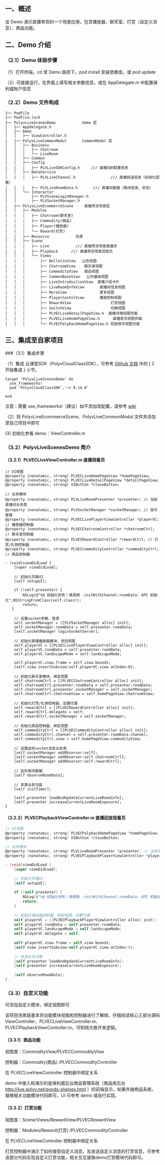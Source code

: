 ## 一、概述

该 Demo 演示直播带货的一个场景应用，包含播放器、聊天室、打赏（自定义消息）、商品功能。



## 二、Demo 介绍

### （2.1）Demo 体验步骤

（1）打开终端，cd 至 Demo 路径下，pod install 安装依赖库。或 pod update

（2）可直接运行，在界面上填写相关参数信息，或在 AppDelegate.m 中配置保利威账户信息


### （2.2）Demo 文件构成

```shell
├── Podfile
├── Podfile.lock
├── PolyvLiveScenesDemo            demo 层
│   ├── AppDelegate.h
│   ├── Demo
│   │   ├── ViewController.h
│   ├── PolyvLiveCommonModul       CommonModel 层
│   │   ├── Business
│   │   │   ├── Chatroom
│   │   │   └── LiveRoom
│   │   ├── Common
│   │   ├── Config
│   │   │   ├── PLVLiveSDKConfig.h     /// 直播SDK配置信息
│   │   ├── DataService
│   │   │   ├── PLVLiveChannel.h				/// 直播频道信息（初始化配置）
│   │   │   ├── PLVLiveRoomData.h       /// 直播间数据（房间信息、状态）
│   │   └── Interactor
│   │       ├── PLVSceneLoginManager.h
│   │       ├── PLVSocketManager.h
│   ├── PolyvLiveEcommerceScene     直播带货场景层
│   │   ├── Modules
│   │   │   ├── Chatroom(聊天室)
│   │   │   ├── Commodity(商品) 
│   │   │   ├── Player(播放器)
│   │   │   └── Reward(打赏)
│   │   ├── Resource			资源
│   │   ├── Scene
│   │   │   ├── Live	        /// 直播带货场景直播页
│   │   │   ├── Playback      /// 直播带货场景回放页
│   │   │   └── Views
│   │   │       ├── BulletinView   公告视图
│   │   │       ├── ChatroomView    聊天室视图
│   │   │       ├── CommodityView   商品视图
│   │   │       ├── CommonBaseView   公共基础视图
│   │   │       ├── LiveIntroductionView  直播介绍卡片
│   │   │       ├── LiveRoomInfoView       直播间信息视图
│   │   │       ├── MoreView               更多视图
│   │   │       ├── PlayerContolView       播放控制视图 
│   │   │       ├── RewardView					打赏视图
│   │   │       ├── SwitchView					切换视图
│   │   │       ├── PLVECLiveDetailPageView.h  直播详情视图页面
│   │   │       ├── PLVECLiveHomePageView.h		 直播首页视图页面
│   │   │       └── PLVECPalybackHomePageView.h 回放首页视图页面
```



## 三、集成至自家项目

###（3.1）集成步骤

（1）集成 云课堂SDK（PolyvCloudClassSDK），可参考 [Github 文档](https://github.com/polyv/polyv-ios-cloudClass-sdk-demo/wiki/2-%E5%BF%AB%E9%80%9F%E9%9B%86%E6%88%90) 中的 [ 2 开始集成 ] 小节。

```
target 'PolyvLiveScenesDemo' do
  use_frameworks!
  pod 'PolyvCloudClassSDK','~> 0.14.0'

end
```

注意：需要 use_frameworks!（建议）如不添加改配置，请参考 [wiki]([https://github.com/polyv/polyv-ios-cloudClass-sdk-demo/wiki/2-%E5%BF%AB%E9%80%9F%E9%9B%86%E6%88%90](https://github.com/polyv/polyv-ios-cloudClass-sdk-demo/wiki/2-快速集成))

（2）将 PolyvLiveEcommerceScene、PolyvLiveCommonModul 文件夹添加至自己项目中即可

 (3)  初始化参看 demo：ViewController.m


### （3.2）PolyvLiveScenesDemo 简介

#### （3.2.1）PLVECLiveViewController.m 直播观看页


```
// UI视图
@property (nonatomic, strong) PLVECLiveHomePageView *homePageView;
@property (nonatomic, strong) PLVECLiveDetailPageView *detailPageView;
@property (nonatomic, strong) UIButton *closeButton;

// 业务模块
@property (nonatomic, strong) PLVLiveRoomPresenter *presenter; // 当前直播间业务类
@property (nonatomic, strong) PLVSocketManager *socketManager; // 信令管理
@property (nonatomic, strong) PLVECLivePlayerViewController *playerVC; // 播放器控制器
@property (nonatomic, strong) PLVECChatroomController *chatroomCtrl; // 聊天室控制器
@property (nonatomic, strong) PLVECRewardController *rewardCtrl; // 打赏/礼物控制器
@property (nonatomic, strong) PLVECCommodityController *commodityCtrl; // 商品控制器

- (void)viewDidLoad {
    [super viewDidLoad];
    
    // 初始化页面UI
    [self setupUI];
    
    if (!self.presenter) {
        NSLog(@"%@ 初始化失败！请调用 -initWithChannel:roomData: API 初始化",NSStringFromClass(self.class));
        return;
   }
    
    // 设置socket参数、登录
    self.socketManager = [[PLVSocketManager alloc] init];
    self.socketManager.roomData = self.presenter.roomData;
    [self.socketManager loginSocketServer];
    
    // 初始化直播播放器模块、添加视图
    self.playerVC = [[PLVECLivePlayerViewController alloc] init];
    self.playerVC.roomData = self.presenter.roomData;
    self.playerVC.landscapeMode = self.landscapeMode;
    
    self.playerVC.view.frame = self.view.bounds;
    [self.view insertSubview:self.playerVC.view atIndex:0];
    
    // 初始化聊天室模块、绑定视图
    self.chatroomCtrl = [[PLVECChatroomController alloc] init];
    self.chatroomCtrl.presenter.roomData = self.presenter.roomData;
    self.chatroomCtrl.presenter.socketManager = self.socketManager;
    self.chatroomCtrl.chatroomView = self.homePageView.chatroomView;
    
    // 初始化打赏/礼物控制器、设置代理
    self.rewardCtrl = [[PLVECRewardController alloc] init];
    self.rewardCtrl.delegate = self;
    self.rewardCtrl.socketManager = self.socketManager;
    
    // 初始化商品控制器，绑定视图
    self.commodityCtrl = [[PLVECCommodityController alloc] init];
    self.commodityCtrl.channel = self.presenter.roomData.channel;
    self.commodityCtrl.view = self.homePageView.commodityView;
    
    // 设置监听socket消息业务类
    [self.socketManager addObserver:self];
    [self.socketManager addObserver:self.chatroomCtrl];
    [self.socketManager addObserver:self.rewardCtrl];
    
    // 监听房间数据
    [self observeRoomData];
    
    // 本类业务功能
    [self initTimer];
    
    [self.presenter loadAndUpdateCurrentLiveRoomInfo];
    [self.presenter increaseCurrentLiveRoomExposure];
}
```



#### （3.2.2）PLVECPlaybackViewController.m 直播回放观看页



```objective-c
// UI视图
@property (nonatomic, strong) PLVECPalybackHomePageView *homePageView;
@property (nonatomic, strong) UIButton *closeButton;

// 业务模块
@property (nonatomic, strong) PLVLiveRoomPresenter *presenter; // 当前直播间业务类
@property (nonatomic, strong) PLVECPlaybackPlayerViewController *playerVC; // 播放器控制器

- (void)viewDidLoad {
    [super viewDidLoad];
    
    // 初始化页面UI
    [self setupUI];
    
    if (!self.presenter) {
        NSLog(@"%@ 初始化失败！请调用 -initWithChannel:roomData: API 初始化",NSStringFromClass(self.class));
        return;
    }
    
    // 初始化播放器控制器、绑定视图、设置代理
    self.playerVC = [[PLVECPlaybackPlayerViewController alloc] init];
    self.playerVC.roomData = self.presenter.roomData;
    self.playerVC.landscapeMode = self.landscapeMode;
    self.playerVC.delegate = self;
    
    self.playerVC.view.frame = self.view.bounds;
    [self.view insertSubview:self.playerVC.view atIndex:0];
    
    // 本类业务功能
    [self.presenter loadAndUpdateCurrentLiveRoomInfo];
    [self.presenter increaseCurrentLiveRoomExposure];
    
    [self observeRoomData];
}
```



### （3.3）自定义功能

可添加自定义模块，绑定视图即可

该项目场景层基本将功能模块视图和控制器进行了解绑，仔细阅读核心三部分源码 ViewController、PLVECLiveViewController.m、PLVECPlaybackViewController.m，可知晓大致开发逻辑。



#### （3.3.1）商品功能

视图类：CommodityView/PLVECCommodityView

控制器：Commodity(商品) /PLVECCommodityController

在 PLVECLiveViewController 控制器中绑定关系



demo 中接入和演示的是保利威后台商品管理系统（商品库后台 http://live.polyv.net/goods-shelves.html ）的前端显示，如果外接商品系统，替换相关功能模块代码即可，UI 可参考 demo 或自行实现。



#### （3.3.2）打赏功能

视图类：Scene/Views/RewardView/PLVECRewardView

控制器：Modules/Reward(打赏) /PLVECCommodityController

在 PLVECLiveViewController 控制器中绑定关系



打赏控制器中演示了如何接受自定义消息，及发送自定义消息的打赏信息，可参考该部分代码实现自定义打赏功能，相关交互替换demo打赏模块代码即可。

